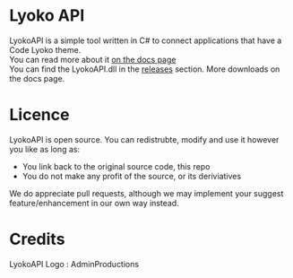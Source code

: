 
# Lyoko API
LyokoAPI is a simple tool written in C# to connect applications that have a Code Lyoko theme.<br>
You can read more about it [on the docs page](http://lyokoapi.gitbook.io)<br>
You can find the LyokoAPI.dll in the [releases](https://github.com/GoodOldJack12/LyokoAPI/releases) section.
More downloads on the docs page.

# Licence
LyokoAPI is open source.
You can redistrubte, modify and use it however you like as long as:
  + You link back to the original source code, this repo
  + You do not make any profit of the source, or its deriviatives

We do appreciate pull requests, although we may implement your suggest feature/enhancement in our own way instead.

# Credits
LyokoAPI Logo : AdminProductions
